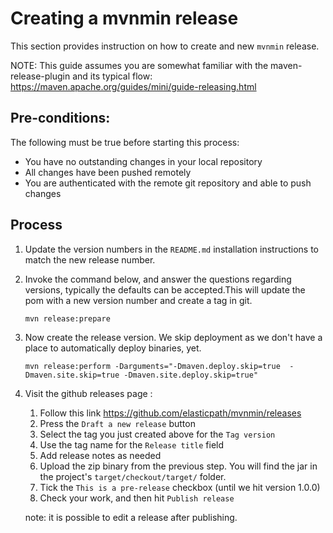 # Creating a mvnmin release
This section provides instruction on how to create and new `mvnmin` release.

NOTE: This guide assumes you are somewhat familiar with the maven-release-plugin and its typical flow: https://maven.apache.org/guides/mini/guide-releasing.html

## Pre-conditions:
The following must be true before starting this process:
* You have no outstanding changes in your local repository
* All changes have been pushed remotely
* You are authenticated with the remote git repository and able to push changes

## Process
1. Update the version numbers in the `README.md` installation instructions to match the new release number.  
1. Invoke the command below, and answer the questions regarding versions, typically the defaults can be accepted.This will update the pom with a new version number and create a tag in git.
    ````
    mvn release:prepare  
    ````

1. Now create the release version.  We skip deployment as we don't have a place to automatically deploy binaries, yet.
    ````
    mvn release:perform -Darguments="-Dmaven.deploy.skip=true  -Dmaven.site.skip=true -Dmaven.site.deploy.skip=true"
    ````

1. Visit the github releases page :  
    1. Follow this link https://github.com/elasticpath/mvnmin/releases
    1. Press the `Draft a new release` button
    1. Select the tag you just created above for the `Tag version`
    1. Use the tag name for the `Release title` field
    1. Add release notes as needed
    1. Upload the zip binary from the previous step.  You will find the jar in the project's `target/checkout/target/` folder.
    1. Tick the `This is a pre-release` checkbox (until we hit version 1.0.0)
    1. Check your work, and then hit `Publish release`
    
    note: it is possible to edit a release after publishing.

